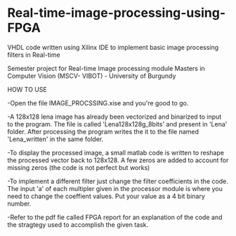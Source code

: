 # Real-time-image-processing-using-FPGA
VHDL code written using Xilinx IDE to implement basic image processing filters in Real-time

Semester project for Real-time Image processing module
Masters in Computer Vision (MSCV- VIBOT) - University of Burgundy


HOW TO USE

-Open the file IMAGE_PROCSSING.xise and you're good to go.

-A 128x128 lena image has already been vectorized and binarized to input to the program. The file is called 'Lena128x128g_8bits' and present in 'Lena' folder. After processing the program writes the it to the file named 'Lena_written' in the same folder.

-To display the processed image, a small matlab code is written to reshape the processed vector back to 128x128.
A few zeros are added to account for missing zeros (the code is not perfect but works)

-To implement a different filter just change the filter coefficients in the code. The input 'a' of each multipler given in the processor module is where you need to change the coeffient values. Put your value as a 4 bit binary number.

-Refer to the pdf fie called FPGA report for an explanation of the code and the stragtegy used to accomplish the given task.
